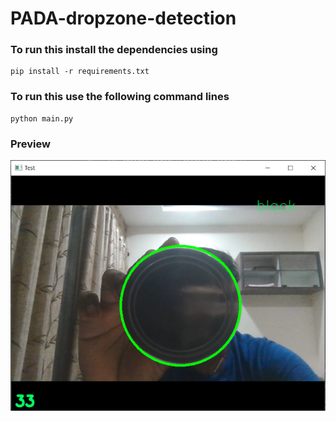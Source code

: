 # PADA-dropzone-detection
### To run this install the dependencies using
```
pip install -r requirements.txt
```

### To run this use the following command lines
```
python main.py
```

### Preview
<p align="center">
  <img src="demo.png">
 </p>
